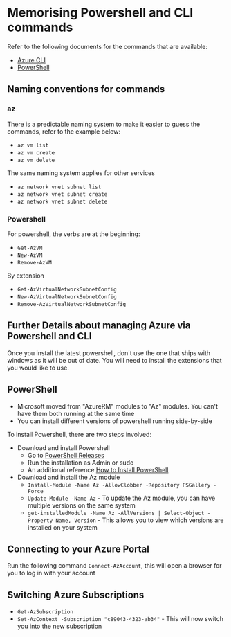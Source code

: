 # Memorising Powershell and CLI commands  

Refer to the following documents for the commands that are available:  

- [Azure CLI](https://learn.microsoft.com/en-us/cli/azure/?view=azure-cli-latest)  
- [PowerShell](https://learn.microsoft.com/en-us/powershell/azure/)  

## Naming conventions for commands

### az  

There is a predictable naming system to make it easier to guess the commands, refer to the example below:  

- `az vm list`  
- `az vm create`  
- `az vm delete`  

The same naming system applies for other services  

- `az network vnet subnet list`  
- `az network vnet subnet create`  
- `az network vnet subnet delete`  

### Powershell  

For powershell, the verbs are at the beginning:  

- `Get-AzVM`  
- `New-AzVM`  
- `Remove-AzVM`  

By extension  

- `Get-AzVirtualNetworkSubnetConfig`  
- `New-AzVirtualNetworkSubnetConfig`  
- `Remove-AzVirtualNetworkSubnetConfig`  

## Further Details about managing Azure via Powershell and CLI  

Once you install the latest powershell, don't use the one that ships with windows as it will be out of date. You will need to install the extensions that you would like to use.  

## PowerShell  

- Microsoft moved from "AzureRM" modules to "Az" modules. You can't have them both running at the same time  
- You can install different versions of powershell running side-by-side  

To install Powershell, there are two steps involved:  

- Download and install Powershell  
  - Go to [PowerShell Releases](https://github.com/PowerShell/PowerShell/releases)  
  - Run the installation as Admin or sudo  
  - An additional reference [How to Install PowerShell](https://learn.microsoft.com/en-us/powershell/azure/install-azure-powershell?view=azps-12.3.0&viewFallbackFrom=azps-2.5.0)  
- Download and install the Az module  
  - `Install-Module -Name Az -AllowClobber -Repository PSGallery -Force`  
  - `Update-Module -Name Az` - To update the Az module, you can have multiple versions on the same system  
  - `get-installedModule -Name Az -AllVersions | Select-Object -Property Name, Version` - This allows you to view which versions are installed on your system  

## Connecting to your Azure Portal  

Run the following command `Connect-AzAccount`, this will open a browser for you to log in with your account  

## Switching Azure Subscriptions  

- `Get-AzSubscription`  
- `Set-AzContext -Subscription "c89043-4323-ab34"` - This will now switch you into the new subscription  
